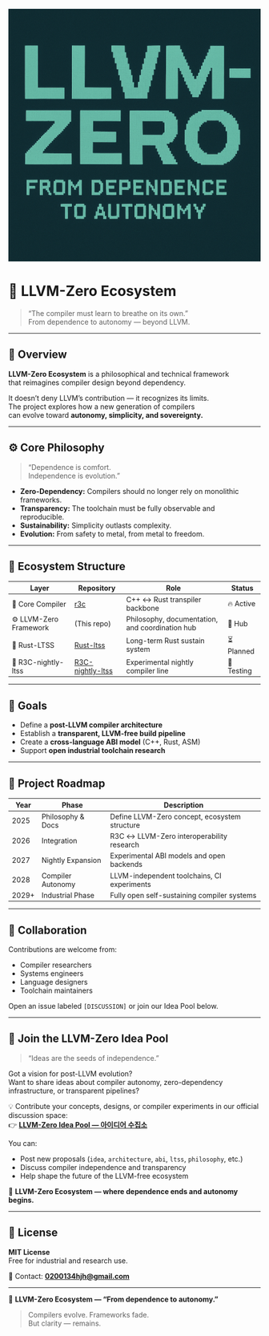 <p align="center">
  <img src="docs/banner.png" alt="LLVM-Zero Ecosystem Banner" width="700">
</p>

# 🧩 LLVM-Zero Ecosystem  
> “The compiler must learn to breathe on its own.”  
> From dependence to autonomy — beyond LLVM.

---

## 🧭 Overview
**LLVM-Zero Ecosystem** is a philosophical and technical framework  
that reimagines compiler design beyond dependency.

It doesn’t deny LLVM’s contribution — it recognizes its limits.  
The project explores how a new generation of compilers  
can evolve toward **autonomy, simplicity, and sovereignty.**

---

## ⚙️ Core Philosophy
> “Dependence is comfort.  
> Independence is evolution.”

- **Zero-Dependency:** Compilers should no longer rely on monolithic frameworks.  
- **Transparency:** The toolchain must be fully observable and reproducible.  
- **Sustainability:** Simplicity outlasts complexity.  
- **Evolution:** From safety to metal, from metal to freedom.

---

## 🧩 Ecosystem Structure
| Layer | Repository | Role | Status |
|--------|-------------|------|--------|
| 🧱 Core Compiler | [r3c](https://github.com/0200134/r3c) | C++ ↔ Rust transpiler backbone | 🔥 Active |
| ⚙️ LLVM-Zero Framework | (This repo) | Philosophy, documentation, and coordination hub | 🧭 Hub |
| 🦀 Rust-LTSS | [Rust-ltss](https://github.com/0200134/Rust-ltss) | Long-term Rust sustain system | ⏳ Planned |
| 🧩 R3C-nightly-ltss | [R3C-nightly-ltss](https://github.com/0200134/R3C-nightly-ltss) | Experimental nightly compiler line | 🧪 Testing |

---

## 🧾 Goals
- Define a **post-LLVM compiler architecture**  
- Establish a **transparent, LLVM-free build pipeline**  
- Create a **cross-language ABI model** (C++, Rust, ASM)  
- Support **open industrial toolchain research**

---

## 📅 Project Roadmap
| Year | Phase | Description |
|------|--------|-------------|
| 2025 | Philosophy & Docs | Define LLVM-Zero concept, ecosystem structure |
| 2026 | Integration | R3C ↔ LLVM-Zero interoperability research |
| 2027 | Nightly Expansion | Experimental ABI models and open backends |
| 2028 | Compiler Autonomy | LLVM-independent toolchains, CI experiments |
| 2029+ | Industrial Phase | Fully open self-sustaining compiler systems |

---

## 🤝 Collaboration
Contributions are welcome from:
- Compiler researchers  
- Systems engineers  
- Language designers  
- Toolchain maintainers  

Open an issue labeled `[DISCUSSION]` or join our Idea Pool below.

---

## 🧠 Join the LLVM-Zero Idea Pool
> “Ideas are the seeds of independence.”

Got a vision for post-LLVM evolution?  
Want to share ideas about compiler autonomy, zero-dependency infrastructure, or transparent pipelines?  

💡 Contribute your concepts, designs, or compiler experiments in our official discussion space:  
👉 [**LLVM-Zero Idea Pool — 아이디어 수집소**](https://github.com/0200134/LLVM-zero-ecosystem/discussions)

You can:
- Post new proposals (`idea`, `architecture`, `abi`, `ltss`, `philosophy`, etc.)
- Discuss compiler independence and transparency
- Help shape the future of the LLVM-free ecosystem  

🧩 **LLVM-Zero Ecosystem — where dependence ends and autonomy begins.**

---

## 📜 License
**MIT License**  
Free for industrial and research use.

📧 Contact: **0200134hjh@gmail.com**

---

🧩 **LLVM-Zero Ecosystem — “From dependence to autonomy.”**  
> Compilers evolve. Frameworks fade.  
> But clarity — remains.
